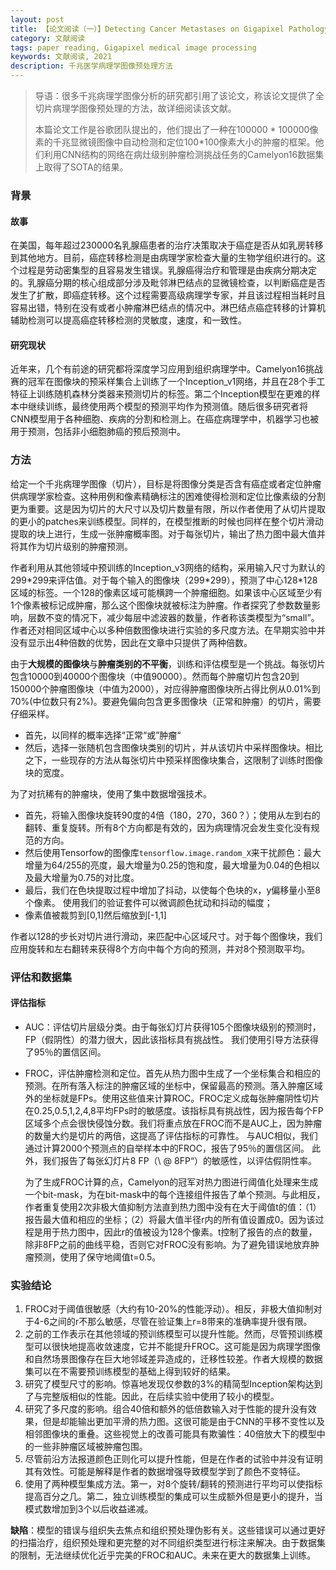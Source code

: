 ```yaml
---
layout: post
title: 【论文阅读（一）】Detecting Cancer Metastases on Gigapixel Pathology Images
category: 文献阅读
tags: paper reading, Gigapixel medical image processing
keywords: 文献阅读, 2021
description: 千兆医学病理学图像预处理方法
---
```


> 导语：很多千兆病理学图像分析的研究都引用了该论文，称该论文提供了全切片病理学图像预处理的方法，故详细阅读该文献。
>
> 本篇论文工作是谷歌团队提出的，他们提出了一种在100000 * 100000像素的千兆显微镜图像中自动检测和定位100*100像素大小的肿瘤的框架。他们利用CNN结构的网络在病灶级别肿瘤检测挑战任务的Camelyon16数据集上取得了SOTA的结果。

### 背景

#### 故事

在美国，每年超过230000名乳腺癌患者的治疗决策取决于癌症是否从如乳房转移到其他地方。目前，癌症转移检测是由病理学家检查大量的生物学组织进行的。这个过程是劳动密集型的且容易发生错误。乳腺癌得治疗和管理是由疾病分期决定的。乳腺癌分期的核心组成部分涉及毗邻淋巴结点的显微镜检查，以判断癌症是否发生了扩散，即癌症转移。这个过程需要高级病理学专家，并且该过程相当耗时且容易出错，特别在没有或者小肿瘤淋巴结点的情况中。淋巴结点癌症转移的计算机辅助检测可以提高癌症转移检测的灵敏度，速度，和一致性。

#### 研究现状

近年来，几个有前途的研究都将深度学习应用到组织病理学中。Camelyon16挑战赛的冠军在图像块的预采样集合上训练了一个Inception_v1网络，并且在28个手工特征上训练随机森林分类器来预测切片的标签。第二个Inception模型在更难的样本中继续训练，最终使用两个模型的预测平均作为预测值。随后很多研究者将CNN模型用于各种细胞、疾病的分割和检测上。在癌症病理学中，机器学习也被用于预测，包括非小细胞肺癌的预后预测中。

### 方法

给定一个千兆病理学图像（切片），目标是将图像分类是否含有癌症或者定位肿瘤供病理学家检查。这种用例和像素精确标注的困难使得检测和定位比像素级的分割更为重要。这是因为切片的大尺寸以及切片数量有限，所以作者使用了从切片提取的更小的patches来训练模型。同样的，在模型推断的时候也同样在整个切片滑动提取的块上进行，生成一张肿瘤概率图。对于每张切片，输出了热力图中最大值并将其作为切片级别的肿瘤预测。

作者利用从其他领域中预训练的Inception_v3网络的结构，采用输入尺寸为默认的299*299来评估值。对于每个输入的图像块（299\*299），预测了中心128\*128区域的标签。一个128的像素区域可能横跨一个肿瘤细胞。如果该中心区域至少有1个像素被标记成肿瘤，那么这个图像块就被标注为肿瘤。作者探究了参数数量影响，层数不变的情况下，减少每层中滤波器的数量，作者称该类模型为“small”。作者还对相同区域中心以多种倍数图像块进行实验的多尺度方法。在早期实验中并没有显示出4种倍数的优势，因此在文章中只提供了两种倍数。

由于**大规模的图像块**与**肿瘤类别的不平衡**，训练和评估模型是一个挑战。每张切片包含10000到40000个图像块（中值90000）。然而每个肿瘤切片包含20到150000个肿瘤图像块（中值为2000），对应得肿瘤图像块所占得比例从0.01%到70%(中位数只有2%)。要避免偏向包含更多图像块（正常和肿瘤）的切片，需要仔细采样。

+ 首先，以同样的概率选择“正常“或”肿瘤“
+ 然后，选择一张随机包含图像块类别的切片，并从该切片中采样图像块。相比之下，一些现存的方法从每张切片中预采样图像块集合，这限制了训练时图像块的宽度。

为了对抗稀有的肿瘤块，使用了集中数据增强技术。

+ 首先，将输入图像块旋转90度的4倍（180，270，360？）；使用从左到右的翻转、重复旋转。所有8个方向都是有效的，因为病理情况会发生变化没有规范的方向。
+ 然后使用Tensorfow的图像库`tensorflow.image.random_X`来干扰颜色：最大增量为64/255的亮度，最大增量为0.25的饱和度，最大增量为0.04的色相以及最大增量为0.75的对比度。
+ 最后，我们在色块提取过程中增加了抖动，以使每个色块的x，y偏移量小至8个像素。 使用我们的验证套件可以微调颜色扰动和抖动的幅度；
+ 像素值被裁剪到[0,1]然后缩放到[-1,1]

作者以128的步长对切片进行滑动，来匹配中心区域尺寸。对于每个图像块，我们应用旋转和左右翻转来获得8个方向中每个方向的预测，并对8个预测取平均。

### 评估和数据集

#### 评估指标

+ AUC：评估切片层级分类。由于每张幻灯片获得105个图像块级别的预测时，FP（假阴性）的潜力很大，因此该指标具有挑战性。 我们使用引导方法获得了95％的置信区间。

+ FROC，评估肿瘤检测和定位。首先从热力图中生成了一个坐标集合和相应的预测。在所有落入标注的肿瘤区域的坐标中，保留最高的预测。落入肿瘤区域外的坐标就是FPs。使用这些值来计算ROC。FROC定义成每张肿瘤阴性切片在0.25,0.5,1,2,4,8平均FPs时的敏感度。该指标具有挑战性，因为报告每个FP区域多个点会很快侵蚀分数。我们将重点放在FROC而不是AUC上，因为肿瘤的数量大约是切片的两倍，这提高了评估指标的可靠性。 与AUC相似，我们通过计算2000个预测点的自举样本中的FROC，报告了95％的置信区间。 此外，我们报告了每张幻灯片8 FP（\ @ 8FP“）的敏感性，以评估假阴性率。

  为了生成FROC计算的点，Camelyon的冠军对热力图进行阈值化处理来生成一个bit-mask，为在bit-mask中的每个连接组件报告了单个预测。与此相反，作者重复使用2次非极大值抑制方法直到热力图中没有在大于阈值t的值：（1）报告最大值和相应的坐标；（2）将最大值半径r内的所有值设置成0。因为该过程是用于热力图中，因此r的值被设为128个像素。t控制了报告的点的数量，除非8FP之前的曲线平稳，否则它对FROC没有影响。为了避免错误地放弃肿瘤预测，使用了保守地阈值t=0.5。

### 实验结论

1. FROC对于阈值很敏感（大约有10-20%的性能浮动）。相反，非极大值抑制对于4-6之间的r不那么敏感，尽管在验证集上r=8带来的准确率提升很有限。
2. 之前的工作表示在其他领域的预训练模型可以提升性能。然而，尽管预训练模型可以很快地提高收敛速度，它并不能提升FROC。这可能是因为病理学图像和自然场景图像存在巨大地邻域差异造成的，迁移性较差。作者大规模的数据集可以在不需要预训练模型的基础上得到较好的结果。
3. 研究了模型尺寸的影响。惊喜地发现仅参数的3%的精简型Inception架构达到了与完整版相似的性能。因此，在后续实验中使用了较小的模型。
4. 研究了多尺度的影响。组合40倍和额外的低倍数输入对于性能的提升没有效果，但是却能输出更加平滑的热力图。这很可能是由于CNN的平移不变性以及相邻图像块的重叠。这些视觉上的改善可能具有欺骗性：40倍放大下的模型中的一些非肿瘤区域被肿瘤包围。
5. 尽管前沿方法报道颜色正则化可以提升性能，但是在作者的试验中并没有证明其有效性。可能是解释是作者的数据增强导致模型学到了颜色不变特征。
6. 使用了两种模型集成方法。第一，对8个旋转/翻转的预测进行平均可以使指标提高百分之几。第二，独立训练模型的集成可以生成额外但是更小的提升，当模式数增加到3个以后收益递减。

**缺陷**：模型的错误与组织失去焦点和组织预处理伪影有关。这些错误可以通过更好的扫描治疗，组织预处理和更完整的对不同组织类型进行标注来解决。由于数据集的限制，无法继续优化近乎完美的FROC和AUC。未来在更大的数据集上训练。
